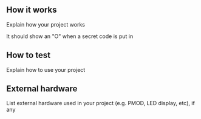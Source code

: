 <!---

This file is used to generate your project datasheet. Please fill in the information below and delete any unused
sections.

You can also include images in this folder and reference them in the markdown. Each image must be less than
512 kb in size, and the combined size of all images must be less than 1 MB.
-->

## How it works

Explain how your project works

It should show an "O" when a secret code is put in

## How to test

Explain how to use your project

## External hardware

List external hardware used in your project (e.g. PMOD, LED display, etc), if any
